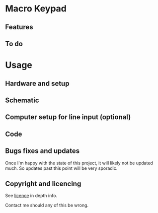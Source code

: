 # Macro Keypad


## Features


## To do


# Usage
## Hardware and setup

## Schematic

## Computer setup for line input (optional)

## Code

## Bugs fixes and updates
Once I'm happy with the state of this project, it will likely not be updated much. So updates past this point will be very sporadic.

## Copyright and licencing

See [licence](license.txt) in depth info.

Contact me should any of this be wrong.

